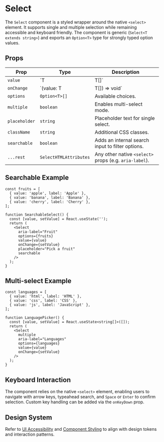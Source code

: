 # Select

The `Select` component is a styled wrapper around the native `<select>` element. It supports single and multiple selection while remaining accessible and keyboard friendly. The component is generic (`Select<T extends string>`) and exports an `Option<T>` type for strongly typed option values.

## Props

| Prop | Type | Description |
| ---- | ---- | ----------- |
| `value` | `T | T[]` | The current selection. |
| `onChange` | `(value: T | T[]) => void` | Callback fired when the selection changes. |
| `options` | `Option<T>[]` | Available choices. |
| `multiple` | `boolean` | Enables multi-select mode. |
| `placeholder` | `string` | Placeholder text for single select. |
| `className` | `string` | Additional CSS classes. |
| `searchable` | `boolean` | Adds an internal search input to filter options. |
| `...rest` | `SelectHTMLAttributes` | Any other native `<select>` props (e.g. `aria-label`). |

## Searchable Example

```tsx
const fruits = [
  { value: 'apple', label: 'Apple' },
  { value: 'banana', label: 'Banana' },
  { value: 'cherry', label: 'Cherry' },
];

function SearchableSelect() {
  const [value, setValue] = React.useState('');
  return (
    <Select
      aria-label="Fruit"
      options={fruits}
      value={value}
      onChange={setValue}
      placeholder="Pick a fruit"
      searchable
    />
  );
}
```

## Multi-select Example

```tsx
const languages = [
  { value: 'html', label: 'HTML' },
  { value: 'css', label: 'CSS' },
  { value: 'js', label: 'JavaScript' },
];

function LanguagePicker() {
  const [value, setValue] = React.useState<string[]>([]);
  return (
    <Select
      multiple
      aria-label="Languages"
      options={languages}
      value={value}
      onChange={setValue}
    />
  );
}
```

## Keyboard Interaction

The component relies on the native `<select>` element, enabling users to navigate with arrow keys, typeahead search, and `Space` or `Enter` to confirm selection. Custom key handling can be added via the `onKeyDown` prop.

## Design System

Refer to [UI Accessibility](ui_accessibility.md) and [Component Styling](ui_design/component_styling.md) to align with design tokens and interaction patterns.
